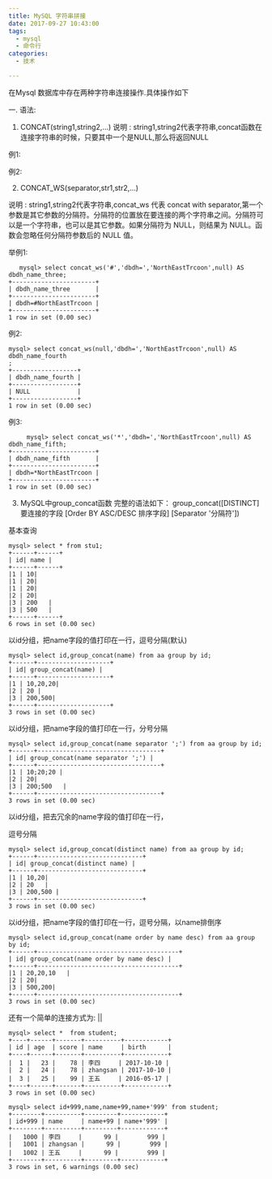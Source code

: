 ```yaml
---
title: MySQL 字符串拼接
date: 2017-09-27 10:43:00
tags:
  - mysql
  - 命令行
categories:
  - 技术

---
```

在Mysql 数据库中存在两种字符串连接操作.具体操作如下

一. 语法:

   1. CONCAT(string1,string2,…)   说明 : string1,string2代表字符串,concat函数在连接字符串的时候，只要其中一个是NULL,那么将返回NULL

   例1:



   例2:


   2. CONCAT_WS(separator,str1,str2,...)

   说明 : string1,string2代表字符串,concat_ws 代表 concat with separator,第一个参数是其它参数的分隔符。分隔符的位置放在要连接的两个字符串之间。分隔符可以是一个字符串，也可以是其它参数。如果分隔符为 NULL，则结果为 NULL。函数会忽略任何分隔符参数后的 NULL 值。

   举例1:
```
   mysql> select concat_ws('#','dbdh=','NorthEastTrcoon',null) AS dbdh_name_three;
+-----------------------+
| dbdh_name_three       |
+-----------------------+
| dbdh=#NorthEastTrcoon |
+-----------------------+
1 row in set (0.00 sec)
```
  例2:
```
mysql> select concat_ws(null,'dbdh=','NorthEastTrcoon',null) AS dbdh_name_fourth
;
+------------------+
| dbdh_name_fourth |
+------------------+
| NULL             |
+------------------+
1 row in set (0.00 sec)
```
  例3:
```
     mysql> select concat_ws('*','dbdh=','NorthEastTrcoon',null) AS dbdh_name_fifth;
+-----------------------+
| dbdh_name_fifth       |
+-----------------------+
| dbdh=*NorthEastTrcoon |
+-----------------------+
1 row in set (0.00 sec)
```


3. MySQL中group_concat函数
完整的语法如下：
    group_concat([DISTINCT] 要连接的字段 [Order BY ASC/DESC 排序字段] [Separator '分隔符'])

基本查询

```
mysql> select * from stu1;
+------+------+
| id| name |
+------+------+
|1 | 10|
|1 | 20|
|1 | 20|
|2 | 20|
|3 | 200   |
|3 | 500   |
+------+------+
6 rows in set (0.00 sec)
```

以id分组，把name字段的值打印在一行，逗号分隔(默认)

```
mysql> select id,group_concat(name) from aa group by id;
+------+--------------------+
| id| group_concat(name) |
+------+--------------------+
|1 | 10,20,20|
|2 | 20 |
|3 | 200,500|
+------+--------------------+
3 rows in set (0.00 sec)
```

以id分组，把name字段的值打印在一行，分号分隔

```
mysql> select id,group_concat(name separator ';') from aa group by id;
+------+----------------------------------+
| id| group_concat(name separator ';') |
+------+----------------------------------+
|1 | 10;20;20 |
|2 | 20|
|3 | 200;500   |
+------+----------------------------------+
3 rows in set (0.00 sec)
```

以id分组，把去冗余的name字段的值打印在一行，

逗号分隔

```
mysql> select id,group_concat(distinct name) from aa group by id;
+------+-----------------------------+
| id| group_concat(distinct name) |
+------+-----------------------------+
|1 | 10,20|
|2 | 20   |
|3 | 200,500 |
+------+-----------------------------+
3 rows in set (0.00 sec)
```

以id分组，把name字段的值打印在一行，逗号分隔，以name排倒序

```
mysql> select id,group_concat(name order by name desc) from aa group by id;
+------+---------------------------------------+
| id| group_concat(name order by name desc) |
+------+---------------------------------------+
|1 | 20,20,10   |
|2 | 20|
|3 | 500,200|
+------+---------------------------------------+
3 rows in set (0.00 sec)
```


还有一个简单的连接方式为: ||


```
mysql> select *  from student;
+----+------+-------+----------+------------+
| id | age  | score | name     | birth      |
+----+------+-------+----------+------------+
|  1 |   23 |    78 | 李四     | 2017-10-10 |
|  2 |   24 |    78 | zhangsan | 2017-10-10 |
|  3 |   25 |    99 | 王五     | 2016-05-17 |
+----+------+-------+----------+------------+
3 rows in set (0.00 sec)
```
```
mysql> select id+999,name,name+99,name+'999' from student;
+--------+----------+---------+------------+
| id+999 | name     | name+99 | name+'999' |
+--------+----------+---------+------------+
|   1000 | 李四     |      99 |        999 |
|   1001 | zhangsan |      99 |        999 |
|   1002 | 王五     |      99 |        999 |
+--------+----------+---------+------------+
3 rows in set, 6 warnings (0.00 sec)
```
